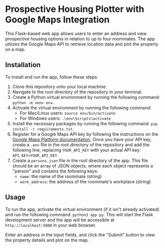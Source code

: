# Prospective Housing Plotter with Google Maps Integration

This Flask-based web app allows users to enter an address and view prospective housing options in relation to up to four roommates. The app utilizes the Google Maps API to retrieve location data and plot the property on a map.

## Installation

To install and run the app, follow these steps:

1. Clone this repository onto your local machine.
2. Navigate to the root directory of the repository in your terminal.
3. Create a Python virtual environment by running the following command: `python -m venv env`.
4. Activate the virtual environment by running the following command:
   - For Mac/Linux users: `source env/bin/activate`
   - For Windows users: `.\env\Scripts\activate`
5. Install the necessary packages by running the following command: `pip install -r requirements.txt`.
6. Register for a Google Maps API key by following the instructions on the [Google Maps Platform documentation](https://developers.google.com/maps/gmp-get-started#create-project). Once you have your API key, create a `.env` file in the root directory of the repository and add the following line, replacing `YOUR_API_KEY` with your actual API key: `API_KEY=YOUR_API_KEY`.
7. Create a `persons.json` file in the root directory of the app. This file should be an array of JSON objects, where each object represents a "person" and contains the following keys:
   - `name`: the name of the roommate (string)
   - `work_address`: the address of the roommate's workplace (string)

## Usage

To run the app, activate the virtual environment (if it isn't already activated) and run the following command: `python3 app.py`. This will start the Flask development server and the app will be accessible at `http://localhost:5000` in your web browser.

Enter an address in the input fields, and click the "Submit" button to view the property details and plot on the map.